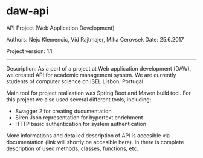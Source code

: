 # daw-api
API Project (Web Application Development)

Authors: Nejc Klemencic, Vid Rajtmajer, Miha Cerovsek
Date: 25.6.2017

Project version: 1.1
_____________________________________________________________________________________________________________

Description: 
As a part of a project at Web application development (DAW), we created API for academic management system. 
We are currently students of computer science on ISEL Lisbon, Portugal.

Main tool for project realization was Spring Boot and Maven build tool.
For this project we also used several different tools, including:
- Swagger 2 for creating ducumentation
- Siren Json representation for hypertext enrichment
- HTTP basic authentication for system authentication

More informations and detailed description of API is accesible via documentation (link will shortly be accesible here). 
In there is complete description of used methods, classes, functions, etc.


